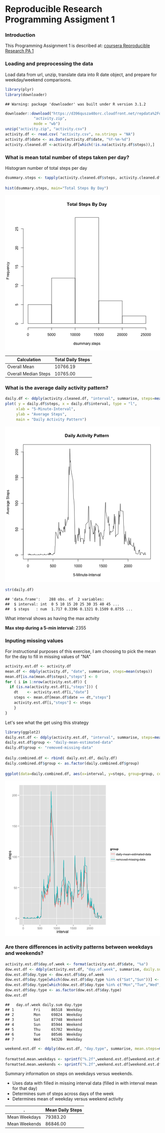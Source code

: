 Reproducible Research  Programming Assigment 1
========================================================

### Introduction

This Programming Assignment 1 is described at: [coursera Reproducible Research PA 1](https://class.coursera.org/repdata-011/human_grading/view/courses/973512/assessments/3/submissions)

### Loading and preprocessing the data

Load data from url, unzip, translate data into R date object, and prepare for weekday/weekend comparisons.
  

```r
library(plyr)
library(downloader)
```

```
## Warning: package 'downloader' was built under R version 3.1.2
```

```r
downloader::download("https://d396qusza40orc.cloudfront.net/repdata%2Fdata%2Factivity.zip",
             "activity.zip", 
             mode = "wb")  
unzip("activity.zip", "activity.csv")
activity.df <- read.csv( "activity.csv", na.strings = "NA")
activity.df$date <- as.Date(activity.df$date, "%Y-%m-%d")
activity.cleaned.df <-activity.df[which(!is.na(activity.df$steps)),]
```

###  What is mean total number of steps taken per day?

Histogram number of total steps per day


```r
dsummary.steps <- tapply(activity.cleaned.df$steps, activity.cleaned.df$date, sum, na.rm = TRUE)

hist(dsummary.steps, main="Total Steps By Day")
```

![plot of chunk unnamed-chunk-2](figure/unnamed-chunk-2-1.png) 

Calculation | Total Daily Steps
------------ | -----
Overall Mean | 10766.19
Overall Median Steps | 10765.00

### What is the average daily activity pattern?


```r
daily.df <- ddply(activity.cleaned.df, "interval", summarise, steps=mean(steps))
plot( y = daily.df$steps, x = daily.df$interval, type = "l", 
     xlab = "5-Minute-Interval", 
     ylab = "Average Steps", 
     main = "Daily Activity Pattern")
```

![plot of chunk unnamed-chunk-3](figure/unnamed-chunk-3-1.png) 

```r
str(daily.df)
```

```
## 'data.frame':	288 obs. of  2 variables:
##  $ interval: int  0 5 10 15 20 25 30 35 40 45 ...
##  $ steps   : num  1.717 0.3396 0.1321 0.1509 0.0755 ...
```

What interval shows as having the max actvity

**Max step during a 5-min interval:** 2355

### Inputing missing values

For instructional purposes of this exercise, I am choosing to pick the mean for the day to fill in missing values of "NA"



```r
activity.est.df <- activity.df 
mean.df <- ddply(activity.df, "date", summarise, steps=mean(steps))
mean.df[is.na(mean.df$steps),"steps"] <- 0
for ( i in 1:nrow(activity.est.df)) {
  if (is.na(activity.est.df[i,"steps"])) {
    dt    <- activity.est.df[i,"date"]
    steps <- mean.df[mean.df$date == dt,"steps"]
    activity.est.df[i,"steps"] <- steps
    }
}
```

Let's see what the get using this strategy


```r
library(ggplot2)
daily.est.df <- ddply(activity.est.df, "interval", summarise, steps=mean(steps))
daily.est.df$group <- "daily-mean-estimated-data"
daily.df$group <- "removed-missing-data"

daily.combined.df <- rbind( daily.est.df, daily.df)
daily.combined.df$group <- as.factor(daily.combined.df$group)

ggplot(data=daily.combined.df, aes(x=interval, y=steps, group=group, colour=group)) + geom_line()
```

![plot of chunk unnamed-chunk-5](figure/unnamed-chunk-5-1.png) 


###  Are there differences in activity patterns between weekdays and weekends?


```r
activity.est.df$day.of.week <- format(activity.est.df$date, "%a")
dow.est.df <- ddply(activity.est.df, "day.of.week", summarise, daily.sum=sum(steps))
dow.est.df$day.type <- dow.est.df$day.of.week
dow.est.df$day.type[which(dow.est.df$day.type %in% c("Sat","Sun"))] <- "Weekend"
dow.est.df$day.type[which(dow.est.df$day.type %in% c("Mon","Tue","Wed","Thu","Fri"))] <- "Weekday"
dow.est.df$day.type <- as.factor(dow.est.df$day.type)
dow.est.df 
```

```
##   day.of.week daily.sum day.type
## 1         Fri     86518  Weekday
## 2         Mon     69824  Weekday
## 3         Sat     87748  Weekend
## 4         Sun     85944  Weekend
## 5         Thu     65702  Weekday
## 6         Tue     80546  Weekday
## 7         Wed     94326  Weekday
```

```r
weekend.est.df <- ddply(dow.est.df, "day.type", summarise, mean.steps=mean(daily.sum))

formatted.mean.weekdays <- sprintf("%.2f",weekend.est.df[weekend.est.df$day.type=="Weekday","mean.steps"])
formatted.mean.weekends <- sprintf("%.2f",weekend.est.df[weekend.est.df$day.type=="Weekend","mean.steps"])
```

Summary information on steps on weekdays versus weekends.

* Uses data with filled in missing interval data (filled in with interval mean for that day)
* Determines sum of steps across days of the week
* Determines mean of weekday versus weekend activity

 . | Mean Daily Steps
------------ | -----
 Mean Weekdays| 79383.20
 Mean Weekends | 86846.00
